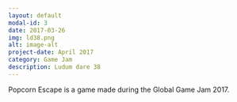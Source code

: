 ```yaml
---
layout: default
modal-id: 3
date: 2017-03-26
img: ld38.png
alt: image-alt
project-date: April 2017
category: Game Jam
description: Ludum dare 38
---
```

Popcorn Escape is a game made during the Global Game Jam 2017.
